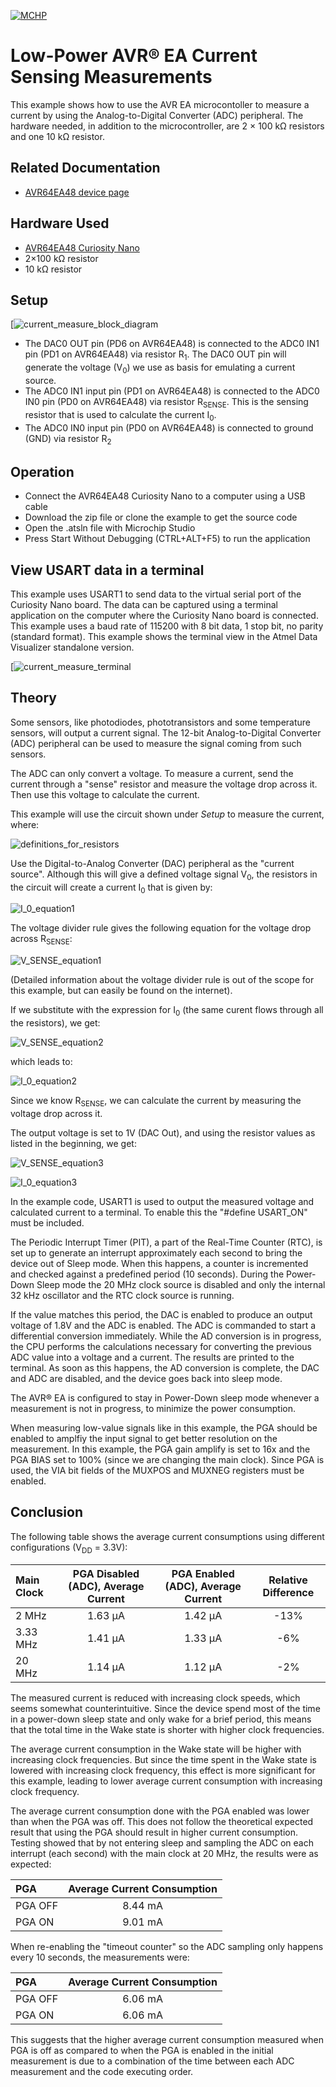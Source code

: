 [![MCHP](../images/microchip.png)](https://www.microchip.com)

# Low-Power AVR® EA Current Sensing Measurements

This example shows how to use the AVR EA microcontoller to measure a current by using the Analog-to-Digital Converter (ADC) peripheral. The hardware needed, in addition to the microcontroller, are 2 × 100 kΩ resistors and one 10 kΩ resistor.

## Related Documentation

- [AVR64EA48 device page](https://www.microchip.com/wwwproducts/en/AVR64EA48)

## Hardware Used

- [AVR64EA48 Curiosity Nano](https://www.microchip.com/en-us/development-tool/EV66E56A)
- 2×100 kΩ resistor
- 10 kΩ resistor

## Setup

[![current_measure_block_diagram](../images/current_measure-resistor_setup.png)

- The DAC0 OUT pin (PD6 on AVR64EA48) is connected to the ADC0 IN1 pin (PD1 on AVR64EA48) via resistor R<sub>1</sub>. The DAC0 OUT pin will generate the voltage (V<sub>0</sub>) we use as basis for emulating a current source.
- The ADC0 IN1 input pin (PD1 on AVR64EA48) is connected to the ADC0 IN0 pin (PD0 on AVR64EA48) via resistor R<sub>SENSE</sub>. This is the sensing resistor that is used to calculate the current I<sub>0</sub>.
- The ADC0 IN0 input pin (PD0 on AVR64EA48) is connected to ground (GND) via resistor R<sub>2</sub>

## Operation

- Connect the AVR64EA48 Curiosity Nano to a computer using a USB cable
- Download the zip file or clone the example to get the source code
- Open the .atsln file with Microchip Studio
- Press Start Without Debugging (CTRL+ALT+F5) to run the application

## View USART data in a terminal

This example uses USART1 to send data to the virtual serial port of the Curiosity Nano board. The data can be captured using a terminal application on the computer where the Curiosity Nano board is connected. This example uses a baud rate of 115200 with 8 bit data, 1 stop bit, no parity (standard format). This example shows the terminal view in the Atmel Data Visualizer standalone version.

[![current_measure_terminal](../images/csense_terminal.png)

## Theory

Some sensors, like photodiodes, phototransistors and some temperature sensors, will output a current signal. The 12-bit Analog-to-Digital Converter (ADC) peripheral can be used to measure the signal coming from such sensors.

The ADC can only convert a voltage. To measure a current, send the current through a "sense" resistor and measure the voltage drop across it. Then use this voltage to calculate the current.

This example will use the circuit shown under *Setup* to measure the current, where:

<!-- If your markdown viewer support equations, you can replace the image with this formula
$$
R_{1} = R_{2} = 100k\Omega
$$
$$
R_{SENSE} = 10k\Omega
$$
$$
V_{0} = 1V
$$
-->

![definitions_for_resistors](../images/definitions_for_resistor_setup.png)

Use the Digital-to-Analog Converter (DAC) peripheral as the "current source". Although this will give a defined voltage signal V<sub>0</sub>, the resistors in the circuit will create a current I<sub>0</sub> that is given by:

<!-- If your markdown viewer support equations, you can replace the image with this formula
$$
I_{0} =  \frac{V_{0}} {R_{1} + R_{SENSE} + R_{2}}
$$
-->

![I_0_equation1](../images/I_0_equation1.png)

The voltage divider rule gives the following equation for the voltage drop across R<sub>SENSE</sub>:

<!-- If your markdown viewer support equations, you can replace the image with this formula
$$
V_{SENSE} = V_{0} \left ( \frac{R_{SENSE}} {R_{1} + R_{SENSE} + R_{2}} \right)
$$
-->

![V_SENSE_equation1](../images/V_SENSE_equation1.png)

(Detailed information about the voltage divider rule is out of the scope for this example, but can easily be found on the internet).

If we substitute with the expression for I<sub>0</sub> (the same curent flows through all the resistors), we get:

<!-- If your markdown viewer support equations, you can replace the image with this formula
$$
V_{SENSE} = I_{0} \cdot R_{SENSE}
$$
-->

![V_SENSE_equation2](../images/V_SENSE_equation2.png)

which leads to:

<!-- If your markdown viewer support equations, you can replace the image with this formula
$$
I_{0} = \frac{V_{SENSE}}{R_{SENSE}}
$$
-->

![I_0_equation2](../images/I_0_equation2.png)

Since we know R<sub>SENSE</sub>, we can calculate the current by measuring the voltage drop across it.

The output voltage is set to 1V (DAC Out), and using the resistor values as listed in the beginning, we get:

<!-- If your markdown viewer support equations, you can replace the image with this formula
$$
V_{SENSE} = V_{0} \left ( \frac{R_{SENSE}} {R_{1} + R_{SENSE} + R_{2}} \right) = 1.0 V * \left ( \frac{10k\Omega} {100k\Omega + 10k\Omega + 100k\Omega} \right) = 47.6mV
$$
-->

![V_SENSE_equation3](../images/V_SENSE_equation3.png)

<!-- If your markdown viewer support equations, you can replace the image with this formula
$$
I_{0} = \frac{V_{SENSE}}{R_{SENSE}} = \frac{47.6mV}{10k\Omega} = 4.8\mu A
$$
-->

![I_0_equation3](../images/I_0_equation3.png)

In the example code, USART1 is used to output the measured voltage and calculated current to a terminal. To enable this the "#define USART_ON" must be included.

The Periodic Interrupt Timer (PIT), a part of the Real-Time Counter (RTC), is set up to generate an interrupt approximately each second to bring the device out of Sleep mode. When this happens, a counter is incremented and checked against a predefined period (10 seconds). During the Power-Down Sleep mode the 20 MHz clock source is disabled and only the internal 32 kHz oscillator and the RTC clock source is running.

If the value matches this period, the DAC is enabled to produce an output voltage of 1.8V and the ADC is enabled. The ADC is commanded to start a differential conversion immediately.  While the AD conversion is in progress, the CPU performs the calculations necessary for converting the previous ADC value into a voltage and a current. The results are printed to the terminal. As soon as this happens, the AD conversion is complete, the DAC and ADC are disabled, and the device goes back into sleep mode.

The AVR® EA is configured to stay in Power-Down sleep mode whenever a measurement is not in progress, to minimize the power consumption.

When measuring low-value signals like in this example, the PGA should be enabled to amplfiy the input signal to get better resolution on the measurement. In this example, the PGA gain amplify is set to 16x and the PGA BIAS set to 100% (since we are changing the main clock). Since PGA is used, the VIA bit fields of the MUXPOS and MUXNEG registers must be enabled.

## Conclusion

The following table shows the average current consumptions using different configurations (V<sub>DD</sub> = 3.3V):

|Main Clock | PGA Disabled (ADC), Average Current | PGA Enabled (ADC), Average Current | Relative Difference |
|:--------|:-------:|:------:|:-----:|
|2 MHz    |1.63 µA |1.42 µA | -13% |
|3.33 MHz |1.41 µA |1.33 µA | -6% |
|20 MHz   |1.14 µA |1.12 µA | -2% |

The measured current is reduced with increasing clock speeds, which seems somewhat counterintuitive. Since the device spend most of the time in a power-down sleep state and only wake for a brief period, this means that the total time in the Wake state is shorter with higher clock frequencies.

The average current consumption in the Wake state will be higher with increasing clock frequencies. But since the time spent in the Wake state is lowered with increasing clock frequency, this effect is more significant for this example, leading to lower average current consumption with increasing clock frequency.

The average current consumption done with the PGA enabled was lower than when the PGA was off. This does not follow the theoretical expected result that using the PGA should result in higher current consumption. Testing showed that by not entering sleep and sampling the ADC on each interrupt (each second) with the main clock at 20 MHz, the results were as expected:

| PGA | Average Current Consumption |
|:----|:---:|
|PGA OFF | 8.44 mA |  
|PGA ON | 9.01 mA |

When re-enabling the "timeout counter" so the ADC sampling only happens every 10 seconds, the measurements were:

| PGA | Average Current Consumption |
|:----|:---:|
|PGA OFF | 6.06 mA |  
|PGA ON | 6.06 mA |

This suggests that the higher average current consumption measured when PGA is off as compared to when the PGA is enabled in the initial measurement is due to a combination of the time between each ADC measurement and the code executing order.
